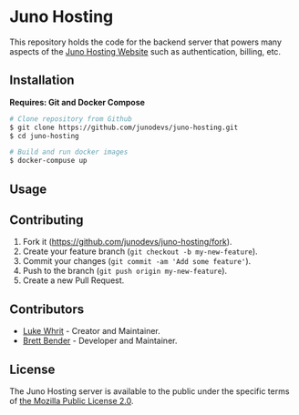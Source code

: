 # Juno Hosting

This repository holds the code for the backend server that powers many aspects of the [Juno Hosting Website](https://junohosting.net) such as authentication, billing, etc.

## Installation

**Requires: Git and Docker Compose**

```sh
# Clone repository from Github
$ git clone https://github.com/junodevs/juno-hosting.git
$ cd juno-hosting

# Build and run docker images 
$ docker-compuse up
```

## Usage

## Contributing

1. Fork it (<https://github.com/junodevs/juno-hosting/fork>).
2. Create your feature branch (`git checkout -b my-new-feature`).
3. Commit your changes (`git commit -am 'Add some feature'`).
4. Push to the branch (`git push origin my-new-feature`).
5. Create a new Pull Request.

## Contributors

* [Luke Whrit](https://github.com/lukewhrit) - Creator and Maintainer.
* [Brett Bender](https://github.com/GreatGodApollo) - Developer and Maintainer.

## License

The Juno Hosting server is available to the public under the specific terms of [the Mozilla Public License 2.0](LICENSE).
